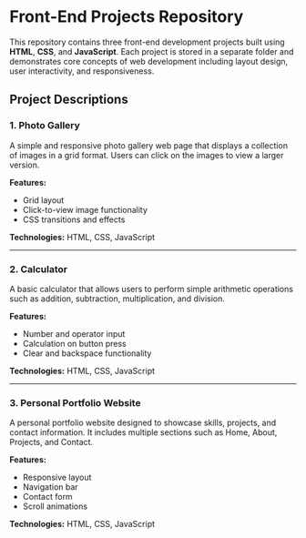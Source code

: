 # Front-End Projects Repository

This repository contains three front-end development projects built using **HTML**, **CSS**, and **JavaScript**. Each project is stored in a separate folder and demonstrates core concepts of web development including layout design, user interactivity, and responsiveness.

## Project Descriptions

### 1. Photo Gallery

A simple and responsive photo gallery web page that displays a collection of images in a grid format. Users can click on the images to view a larger version.

**Features:**
- Grid layout
- Click-to-view image functionality
- CSS transitions and effects

**Technologies:** HTML, CSS, JavaScript

---

### 2. Calculator

A basic calculator that allows users to perform simple arithmetic operations such as addition, subtraction, multiplication, and division.

**Features:**
- Number and operator input
- Calculation on button press
- Clear and backspace functionality

**Technologies:** HTML, CSS, JavaScript

---

### 3. Personal Portfolio Website

A personal portfolio website designed to showcase skills, projects, and contact information. It includes multiple sections such as Home, About, Projects, and Contact.

**Features:**
- Responsive layout
- Navigation bar
- Contact form
- Scroll animations

**Technologies:** HTML, CSS, JavaScript
